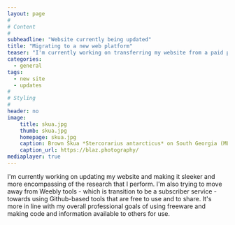```yaml
---
layout: page
#
# Content
#
subheadline: "Website currently being updated"
title: "Migrating to a new web platform"
teaser: "I'm currently working on transferring my website from a paid platform to an open source platform. More to follow!"
categories:
  - general
tags:
  - new site
  - updates
#
# Styling
#
header: no
image:
    title: skua.jpg
    thumb: skua.jpg
    homepage: skua.jpg
    caption: Brown Skua *Stercorarius antarcticus* on South Georgia (ML548722901)
    caption_url: https://blaz.photography/
mediaplayer: true
---
```


I'm currently working on updating my website and making it sleeker and more encompassing of the research that I perform. I'm also trying to move away from Weebly tools - which is transition to be a subscriber service - towards using Github-based tools that are free to use and to share. It's more in line with my overall professional goals of using freeware and making code and information available to others for use.
